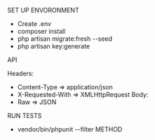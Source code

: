 SET UP ENVORONMENT 
- Create .env
- composer install
- php artisan migrate:fresh --seed
- php artisan key:generate


API

Headers:
- Content-Type => application/json
- X-Requested-With => XMLHttpRequest
Body:
- Raw => JSON


RUN TESTS
 
- vendor/bin/phpunit --filter METHOD